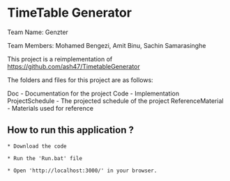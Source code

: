 # TimeTable Generator

Team Name: Genzter

Team Members: Mohamed Bengezi, Amit Binu, Sachin Samarasinghe

This project is a reimplementation of https://github.com/ash47/TimetableGenerator 

The folders and files for this project are as follows:

Doc - Documentation for the project
Code - Implementation
ProjectSchedule - The projected schedule of the project
ReferenceMaterial - Materials used for reference

## How to run this application ?

	* Download the code 

	* Run the 'Run.bat' file

	* Open 'http://localhost:3000/' in your browser.